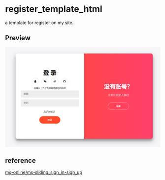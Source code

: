 # register_template_html
a template  for register on my site.

## Preview

![preview.png](https://github.com/LaicZhang/register_template_html/blob/master/preview.png)

## reference
[ms-online/ms-sliding_sign_in-sign_up](https://github.com/ms-online/ms-sliding_sign_in-sign_up/tree/lesson-1)
